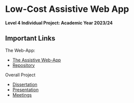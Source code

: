 #  Low-Cost Assistive Web App

**Level 4 Individual Project: Academic Year 2023/24**

## Important Links

The Web-App:
- [The Assistive Web-App](https://deden3791.github.io/L4Project/)
- [Repository](https://github.com/deden3791/L4Project/tree/main/main/my-app)

Overall Project
- [Dissertation]()
- [Presentation]()
- [Meetings](https://dereksomerville.atlassian.net/l/cp/ChUvmdoq)
